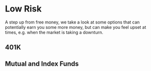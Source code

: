 # Low Risk

A step up from free money, we take a look at some options that can potentially
earn you some more money, but can make you feel upset at times, e.g. when the
market is taking a downturn.

## 401K

## Mutual and Index Funds